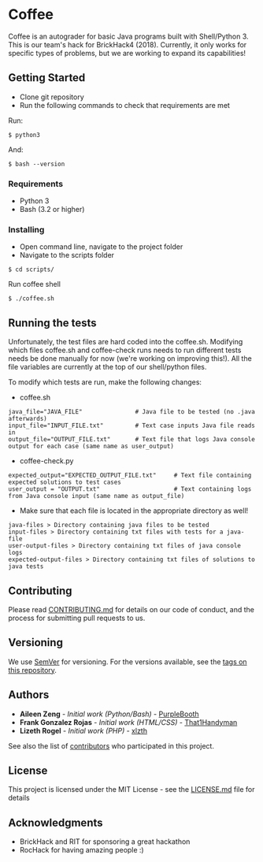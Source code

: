 # Coffee

Coffee is an autograder for basic Java programs built with Shell/Python 3. This is our team's hack for BrickHack4 (2018).
Currently, it only works for specific types of problems, but we are working to expand its capabilities!

## Getting Started

- Clone git repository
- Run the following commands to check that requirements are met

Run:
```
$ python3
```

And:
```
$ bash --version
```

### Requirements
- Python 3
- Bash (3.2 or higher)


### Installing
- Open command line, navigate to the project folder
- Navigate to the scripts folder
```
$ cd scripts/
```

Run coffee shell

```
$ ./coffee.sh
```

## Running the tests
Unfortunately, the test files are hard coded into the coffee.sh. Modifying which files coffee.sh and coffee-check runs needs to run different tests needs be done manually for now (we're working on improving this!). All the file variables are currently at the top of our shell/python files.

To modify which tests are run, make the following changes:

- coffee.sh
```
java_file="JAVA_FILE"               # Java file to be tested (no .java afterwards)
input_file="INPUT_FILE.txt"         # Text case inputs Java file reads in
output_file="OUTPUT_FILE.txt"       # Text file that logs Java console output for each case (same name as user_output)
```
- coffee-check.py
```
expected_output="EXPECTED_OUTPUT_FILE.txt"     # Text file containing expected solutions to test cases
user_output = "OUTPUT.txt"                     # Text containing logs from Java console input (same name as output_file)
```
- Make sure that each file is located in the appropriate directory as well!
```
java-files > Directory containing java files to be tested
input-files > Directory containing txt files with tests for a java-file
user-output-files > Directory containing txt files of java console logs
expected-output-files > Directory containing txt files of solutions to java tests
```

## Contributing

Please read [CONTRIBUTING.md](https://gist.github.com/PurpleBooth/b24679402957c63ec426) for details on our code of conduct, and the process for submitting pull requests to us.

## Versioning

We use [SemVer](http://semver.org/) for versioning. For the versions available, see the [tags on this repository](https://github.com/your/project/tags). 

## Authors

* **Aileen Zeng** - *Initial work (Python/Bash)* - [PurpleBooth](https://github.com/PurpleBooth)
* **Frank Gonzalez Rojas** - *Initial work (HTML/CSS)* - [That1Handyman](https://github.com/That1Handyman)
* **Lizeth Rogel** - *Initial work (PHP)* - [xlzth](https://github.com/xlzth)

See also the list of [contributors](https://github.com/your/project/contributors) who participated in this project.

## License

This project is licensed under the MIT License - see the [LICENSE.md](LICENSE.md) file for details

## Acknowledgments
* BrickHack and RIT for sponsoring a great hackathon
* RocHack for having amazing people :)

